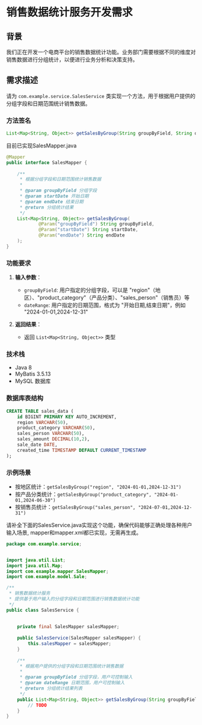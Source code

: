 # 销售数据统计服务开发需求

## 背景

我们正在开发一个电商平台的销售数据统计功能。业务部门需要根据不同的维度对销售数据进行分组统计，以便进行业务分析和决策支持。

## 需求描述

请为 `com.example.service.SalesService` 类实现一个方法，用于根据用户提供的分组字段和日期范围统计销售数据。

### 方法签名
```java
List<Map<String, Object>> getSalesByGroup(String groupByField, String dateRange)
```

目前已实现SalesMapper.java

```java
@Mapper
public interface SalesMapper {
    
    /**
     * 根据分组字段和日期范围统计销售数据
     * 
     * @param groupByField 分组字段
     * @param startDate 开始日期
     * @param endDate 结束日期
     * @return 分组统计结果
     */
    List<Map<String, Object>> getSalesByGroup(
            @Param("groupByField") String groupByField,
            @Param("startDate") String startDate,
            @Param("endDate") String endDate
    );
}
```

### 功能要求

1. **输入参数**：
   - `groupByField`: 用户指定的分组字段，可以是 "region"（地区）、"product_category"（产品分类）、"sales_person"（销售员）等
   - `dateRange`: 用户指定的日期范围，格式为 "开始日期,结束日期"，例如 "2024-01-01,2024-12-31"


2. **返回结果**：
   - 返回 `List<Map<String, Object>>` 类型

### 技术栈
- Java 8
- MyBatis 3.5.13
- MySQL 数据库

### 数据库表结构
```sql
CREATE TABLE sales_data (
    id BIGINT PRIMARY KEY AUTO_INCREMENT,
    region VARCHAR(50),
    product_category VARCHAR(50),
    sales_person VARCHAR(50),
    sales_amount DECIMAL(10,2),
    sale_date DATE,
    created_time TIMESTAMP DEFAULT CURRENT_TIMESTAMP
);
```

### 示例场景
- 按地区统计：`getSalesByGroup("region", "2024-01-01,2024-12-31")`
- 按产品分类统计：`getSalesByGroup("product_category", "2024-01-01,2024-06-30")`
- 按销售员统计：`getSalesByGroup("sales_person", "2024-07-01,2024-12-31")`


请补全下面的SalesService.java实现这个功能，确保代码能够正确处理各种用户输入场景, mapper和mapper.xml都已实现，无需再生成。 
```java
package com.example.service;


import java.util.List;
import java.util.Map;
import com.example.mapper.SalesMapper;
import com.example.model.Sale;

/**
 * 销售数据统计服务
 * 提供基于用户输入的分组字段和日期范围进行销售数据统计功能
 */
public class SalesService {
    
    
    private final SalesMapper salesMapper;
    
    public SalesService(SalesMapper salesMapper) {
        this.salesMapper = salesMapper;
    }
    
    /**
     * 根据用户提供的分组字段和日期范围统计销售数据
     * 
     * @param groupByField 分组字段，用户可控制输入
     * @param dateRange 日期范围，用户可控制输入
     * @return 分组统计结果列表
     */
    public List<Map<String, Object>> getSalesByGroup(String groupByField, String dateRange) {
        // TODO 
    }
} 
```
